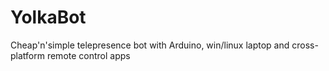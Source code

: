# YolkaBot
Cheap'n'simple telepresence bot with Arduino, win/linux laptop and cross-platform remote control apps
